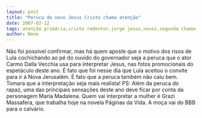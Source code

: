 ```yaml
---
layout: post
title: "Peruca do novo Jesus Cristo chama atenção"
date: 2007-02-12
tags: atenção primária,cristo redentor,jorge jesus,novos,segunda chamada
author: None
---
```

Não foi possível confirmar, mas há quem aposte que o motivo dos risos de Lula cochichando ao pé do ouvido do governador seja a peruca que o ator Carmo Dalla Vecchia usa para interpretar Jesus, nas fotos promocionais do espetáculo deste ano.
É fato que foi nesse dia que Lula aceitou o convite para ir à Nova Jerusalém.
É fato que a peruca também não caiu bem.
Tomara que a interpretação seja mais realista!
PS: Além da peruca do rapaz, uma das principais sensações deste ano deve ficar por conta da personagem Maria Madalena. Quem vai interpretar a mulher é Grazi Massafera, que trabalha hoje na novela Páginas da Vida. A moça vai do BBB para o calvário. 